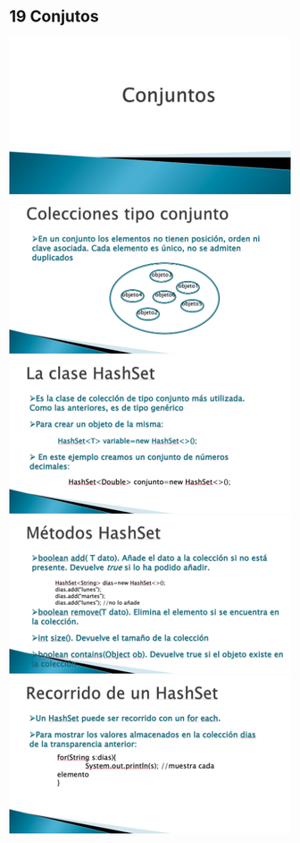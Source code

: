 # 19 Conjutos

<img src="images/19-01.png">

<img src="images/19-02.png">

<img src="images/19-03.png">

<img src="images/19-04.png">

<img src="images/19-05.png">
